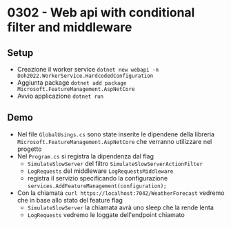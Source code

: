 # 0302 - Web api with conditional filter and middleware

## Setup
- Creazione il worker service `dotnet new webapi -n Doh2022.WorkerService.HardcodedConfiguration`
- Aggiunta package `dotnet add package Microsoft.FeatureManagement.AspNetCore`
- Avvio applicazione `dotnet run`

## Demo
- Nel file `GlobalUsings.cs` sono state inserite le dipendene della libreria `Microsoft.FeatureManagement.AspNetCore` che verranno utilizzare nel progetto
- Nel `Program.cs` si registra la dipendenza dal flag
  -  `SimulateSlowServer` del filtro `SimulateSlowServerActionFilter`
  -  `LogRequests` del middleware  `LogRequestsMiddleware`
  - registra il servizio specificando la configurazione `services.AddFeatureManagement(configuration);`
- Con la chiamata `curl https://localhost:7042/WeatherForecast` vedremo che in base allo stato del feature flag
  - `SimulateSlowServer` la chiamata avrà uno sleep che la rende lenta
  - `LogRequests` vedremo le loggate dell'endpoint chiamato